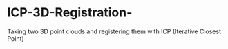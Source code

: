 # ICP-3D-Registration-
Taking two 3D point clouds and registering them with ICP (Iterative Closest Point)
